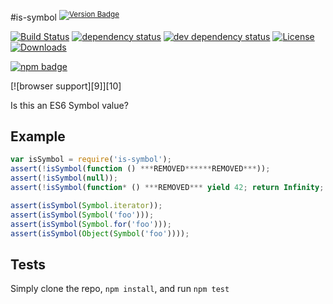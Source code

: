 #is-symbol <sup>[![Version Badge][2]][1]</sup>

[![Build Status][3]][4]
[![dependency status][5]][6]
[![dev dependency status][7]][8]
[![License][license-image]][license-url]
[![Downloads][downloads-image]][downloads-url]

[![npm badge][11]][1]

[![browser support][9]][10]

Is this an ES6 Symbol value?

## Example

```js
var isSymbol = require('is-symbol');
assert(!isSymbol(function () ***REMOVED******REMOVED***));
assert(!isSymbol(null));
assert(!isSymbol(function* () ***REMOVED*** yield 42; return Infinity; ***REMOVED***);

assert(isSymbol(Symbol.iterator));
assert(isSymbol(Symbol('foo')));
assert(isSymbol(Symbol.for('foo')));
assert(isSymbol(Object(Symbol('foo'))));
```

## Tests
Simply clone the repo, `npm install`, and run `npm test`

[1]: https://npmjs.org/package/is-symbol
[2]: http://versionbadg.es/inspect-js/is-symbol.svg
[3]: https://travis-ci.org/inspect-js/is-symbol.svg
[4]: https://travis-ci.org/inspect-js/is-symbol
[5]: https://david-dm.org/inspect-js/is-symbol.svg
[6]: https://david-dm.org/inspect-js/is-symbol
[7]: https://david-dm.org/inspect-js/is-symbol/dev-status.svg
[8]: https://david-dm.org/inspect-js/is-symbol#info=devDependencies
[11]: https://nodei.co/npm/is-symbol.png?downloads=true&stars=true
[license-image]: http://img.shields.io/npm/l/is-symbol.svg
[license-url]: LICENSE
[downloads-image]: http://img.shields.io/npm/dm/is-symbol.svg
[downloads-url]: http://npm-stat.com/charts.html?package=is-symbol
